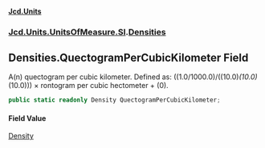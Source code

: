 #### [Jcd.Units](index.md 'index')
### [Jcd.Units.UnitsOfMeasure.SI](Jcd.Units.UnitsOfMeasure.SI.md 'Jcd.Units.UnitsOfMeasure.SI').[Densities](Densities.md 'Jcd.Units.UnitsOfMeasure.SI.Densities')

## Densities.QuectogramPerCubicKilometer Field

A(n) quectogram per cubic kilometer. Defined as: ((1.0/1000.0)/((10.0)*(10.0)*(10.0))) × rontogram per cubic hectometer + (0).

```csharp
public static readonly Density QuectogramPerCubicKilometer;
```

#### Field Value
[Density](Density.md 'Jcd.Units.UnitTypes.Density')